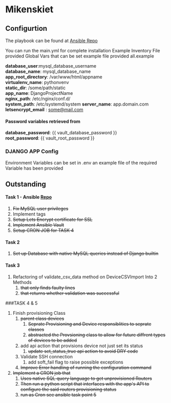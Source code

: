 # Mikenskiet

## Configurtion
The playbook can be found at [Ansible Repo](https://github.com/HGriessel/mk_ansible.git)

You can run the main.yml for complete installation
Example Inventory File provided 
Global Vars that can be set example file provided all.example 

**database_user**:mysql_database_username  
**database_name**: mysql_database_name  
**app_root_directory**: /var/www/html/appname  
**virtualenv_name**: pythonvenv  
**static_dir**:  /some/path/static  
**app_name**: DjangoProjectName  
**nginx_path**: /etc/nginx/conf.d/  
**system_path**: /etc/systemd/system
**server_name**: app.domain.com  
**letsencrypt_email** : some@mail.com

#### Password variables retrieved from 
**database_password**: {{ vault_database_password }}  
**root_password**: {{ vault_root_password }}  

### DJANGO APP Config
Environment Variables can be set in .env an example file of the required Variable has been provided 

## Outstanding

####  Task 1 - Ansible [Repo](https://github.com/HGriessel/mk_ansible.git)

1. ~~Fix MySQL user privileges~~
1. Implement tags
3. ~~Setup Lets Encrypt certificate for SSL~~
4. ~~Implement Ansible Vault~~
5. ~~Setup CRON JOB for TASK 4~~

#### Task 2
1. ~~Set up Database with native MySQL queries instead of Django builtin~~


#### Task 3
1. Refactoring of validate_csv_data method on DeviceCSVImport Into 2 Methods
    1. ~~that only finds faulty lines~~
    2. ~~that returns whether validation was successful~~

###TASK 4 & 5
1. Finish provisioning Class
    1. ~~parent class devices~~
        1. ~~Seprate Provisioning and Device responsiblities to seprate classes~~
        2. ~~abstracted the Provsioning class to allow for future diffrent types of devices to be added~~  
    2. add api action that provisions device not just set its status
        1. ~~update set_status_true api action to avoid DRY code~~
    3. Validate SSH connection
        1. add soft_fail flag to raise possible exceptions
    4. ~~Improve Error handling of running the configuration command~~
2. ~~Implement a CRON job that~~
    1. ~~Uses native SQL query language to get unprovisioned Routers~~
    2. ~~Then run a python script that interfaces with the app's API to configure the said routers provisioning status~~
    3. ~~run as Cron see ansible task point 5~~
